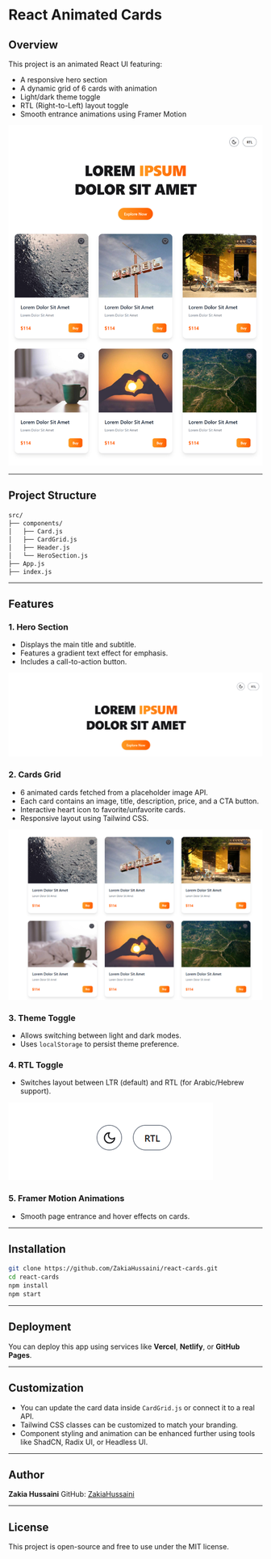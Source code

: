 # React Animated Cards 

## Overview

This project is an animated React UI featuring:

* A responsive hero section
* A dynamic grid of 6 cards with animation
* Light/dark theme toggle
* RTL (Right-to-Left) layout toggle
* Smooth entrance animations using Framer Motion

![Home View Light Mode](src/assets/pic1.png)

---

## Project Structure

```
src/
├── components/
│   ├── Card.js
│   ├── CardGrid.js
│   ├── Header.js
│   └── HeroSection.js
├── App.js
├── index.js
```

---

## Features

### 1. Hero Section

* Displays the main title and subtitle.
* Features a gradient text effect for emphasis.
* Includes a call-to-action button.

![Hero Section](src/assets/pic2.png)

### 2. Cards Grid

* 6 animated cards fetched from a placeholder image API.
* Each card contains an image, title, description, price, and a CTA button.
* Interactive heart icon to favorite/unfavorite cards.
* Responsive layout using Tailwind CSS.

![Cards Grid](src/assets/pic3.png)

### 3. Theme Toggle

* Allows switching between light and dark modes.
* Uses `localStorage` to persist theme preference.


### 4. RTL Toggle

* Switches layout between LTR (default) and RTL (for Arabic/Hebrew support).

![RTL Layout](src/assets/pic4.png)

### 5. Framer Motion Animations

* Smooth page entrance and hover effects on cards.


---

## Installation

```bash
git clone https://github.com/ZakiaHussaini/react-cards.git
cd react-cards
npm install
npm start
```

---

## Deployment

You can deploy this app using services like **Vercel**, **Netlify**, or **GitHub Pages**.

---

## Customization

* You can update the card data inside `CardGrid.js` or connect it to a real API.
* Tailwind CSS classes can be customized to match your branding.
* Component styling and animation can be enhanced further using tools like ShadCN, Radix UI, or Headless UI.

---

## Author

**Zakia Hussaini**
GitHub: [ZakiaHussaini](https://github.com/ZakiaHussaini)

---

## License

This project is open-source and free to use under the MIT license.
